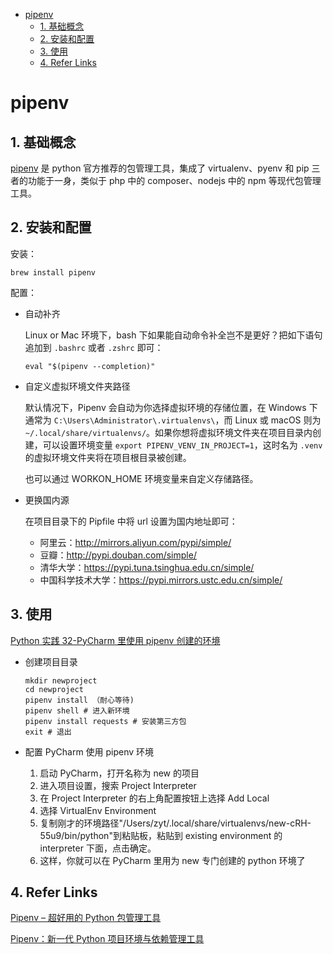 - [pipenv](#pipenv)
  - [1. 基础概念](#1-基础概念)
  - [2. 安装和配置](#2-安装和配置)
  - [3. 使用](#3-使用)
  - [4. Refer Links](#4-refer-links)

# pipenv

## 1. 基础概念

[pipenv](https://pipenv.readthedocs.io/en/latest/) 是 python 官方推荐的包管理工具，集成了 virtualenv、pyenv 和 pip 三者的功能于一身，类似于 php 中的 composer、nodejs 中的 npm 等现代包管理工具。

## 2. 安装和配置

安装：
```
brew install pipenv
```

配置：
- 自动补齐

  Linux or Mac 环境下，bash 下如果能自动命令补全岂不是更好？把如下语句追加到 `.bashrc` 或者 `.zshrc` 即可：
  ```
  eval "$(pipenv --completion)"
  ```

- 自定义虚拟环境文件夹路径

  默认情况下，Pipenv 会自动为你选择虚拟环境的存储位置，在 Windows 下通常为 `C:\Users\Administrator\.virtualenvs\`，而 Linux 或 macOS 则为 `~/.local/share/virtualenvs/`。如果你想将虚拟环境文件夹在项目目录内创建，可以设置环境变量 `export PIPENV_VENV_IN_PROJECT=1`，这时名为 `.venv` 的虚拟环境文件夹将在项目根目录被创建。

  也可以通过 WORKON_HOME 环境变量来自定义存储路径。

- 更换国内源

  在项目目录下的 Pipfile 中将 url 设置为国内地址即可：
  - 阿里云：http://mirrors.aliyun.com/pypi/simple/
  - 豆瓣：http://pypi.douban.com/simple/
  - 清华大学：https://pypi.tuna.tsinghua.edu.cn/simple/
  - 中国科学技术大学：https://pypi.mirrors.ustc.edu.cn/simple/

## 3. 使用

[Python 实践 32-PyCharm 里使用 pipenv 创建的环境](https://zhuanlan.zhihu.com/p/33407501)

- 创建项目目录
  ```
  mkdir newproject
  cd newproject
  pipenv install （耐心等待)
  pipenv shell # 进入新环境
  pipenv install requests # 安装第三方包
  exit # 退出
  ```

- 配置 PyCharm 使用 pipenv 环境

  1. 启动 PyCharm，打开名称为 new 的项目
  1. 进入项目设置，搜索 Project Interpreter
  1. 在 Project Interpreter 的右上角配置按钮上选择 Add Local
  1. 选择 VirtualEnv Environment
  1. 复制刚才的环境路径"/Users/zyt/.local/share/virtualenvs/new-cRH-55u9/bin/python"到粘贴板，粘贴到 existing environment 的 interpreter 下面，点击确定。
  1. 这样，你就可以在 PyCharm 里用为 new 专门创建的 python 环境了

## 4. Refer Links

[Pipenv – 超好用的 Python 包管理工具](https://segmentfault.com/a/1190000015389565)

[Pipenv：新一代 Python 项目环境与依赖管理工具](https://zhuanlan.zhihu.com/p/37581807)
